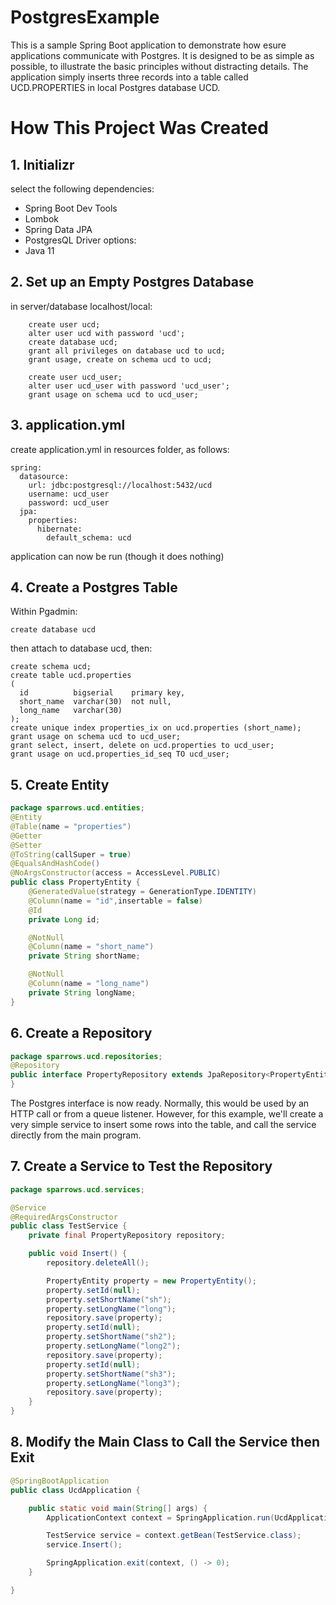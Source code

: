 # PostgresExample
This is a sample Spring Boot application to demonstrate how esure applications
communicate with Postgres.
It is designed to be as simple as possible, to illustrate the basic principles without distracting details.
The application simply inserts three records into a table called UCD.PROPERTIES in local Postgres database UCD.

# How This Project Was Created

## 1. Initializr
select the following dependencies:
- Spring Boot Dev Tools
- Lombok
- Spring Data JPA
- PostgresQL Driver
options:
- Java 11

## 2. Set up an Empty Postgres Database
in server/database localhost/local:
```
    create user ucd;
    alter user ucd with password 'ucd';
    create database ucd;
    grant all privileges on database ucd to ucd;
    grant usage, create on schema ucd to ucd;
    
    create user ucd_user;
    alter user ucd_user with password 'ucd_user';
    grant usage on schema ucd to ucd_user;
```

## 3. application.yml
create application.yml in resources folder, as follows:
```
spring:
  datasource:
    url: jdbc:postgresql://localhost:5432/ucd
    username: ucd_user
    password: ucd_user
  jpa:
    properties:
      hibernate:
        default_schema: ucd
```
application can now be run (though it does nothing)

## 4. Create a Postgres Table
Within Pgadmin:
```
create database ucd
```
then attach to database ucd, then:
```
create schema ucd;
create table ucd.properties
(
  id          bigserial    primary key,
  short_name  varchar(30)  not null,
  long_name   varchar(30)
);
create unique index properties_ix on ucd.properties (short_name);
grant usage on schema ucd to ucd_user;
grant select, insert, delete on ucd.properties to ucd_user;
grant usage on ucd.properties_id_seq TO ucd_user;
```
## 5. Create Entity
```java
package sparrows.ucd.entities;
@Entity
@Table(name = "properties")
@Getter
@Setter
@ToString(callSuper = true)
@EqualsAndHashCode()
@NoArgsConstructor(access = AccessLevel.PUBLIC)
public class PropertyEntity {
    @GeneratedValue(strategy = GenerationType.IDENTITY)
    @Column(name = "id",insertable = false)
    @Id
    private Long id;

    @NotNull
    @Column(name = "short_name")
    private String shortName;

    @NotNull
    @Column(name = "long_name")
    private String longName;
}
```
## 6. Create a Repository
```java
package sparrows.ucd.repositories;
@Repository
public interface PropertyRepository extends JpaRepository<PropertyEntity, Long> {
}
```
The Postgres interface is now ready. Normally, this would be used by an HTTP call or
from a queue listener. However, for this example, we'll create a very simple service
to insert some rows into the table, and call the service directly from the main program.

## 7. Create a Service to Test the Repository
```java
package sparrows.ucd.services;

@Service
@RequiredArgsConstructor
public class TestService {
    private final PropertyRepository repository;

    public void Insert() {
        repository.deleteAll();

        PropertyEntity property = new PropertyEntity();
        property.setId(null);
        property.setShortName("sh");
        property.setLongName("long");
        repository.save(property);
        property.setId(null);
        property.setShortName("sh2");
        property.setLongName("long2");
        repository.save(property);
        property.setId(null);
        property.setShortName("sh3");
        property.setLongName("long3");
        repository.save(property);
    }
}
```
## 8. Modify the Main Class to Call the Service then Exit
```java
@SpringBootApplication
public class UcdApplication {

	public static void main(String[] args) {
		ApplicationContext context = SpringApplication.run(UcdApplication.class, args);

		TestService service = context.getBean(TestService.class);
		service.Insert();

		SpringApplication.exit(context, () -> 0);
	}

}
```